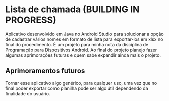 # Lista de chamada (BUILDING IN PROGRESS)
Aplicativo desenvolvido em Java no Android Studio para solucionar a opção de cadastrar vários nomes em formato de lista para exportar-los em xlsx no final do procedimento.
É um projeto para minha nota da disciplina de Programação para Dispositivos Android.
Ao final do projeto planejo fazer algumas aprimorações futuras e quem sabe expandir ainda mais o projeto.
## Aprimoramentos futuros
Tornar esse aplicativo algo genérico, para qualquer uso, uma vez que no final poder exportar como planilha pode ser algo útil dependendo da finalidade do usuário.
